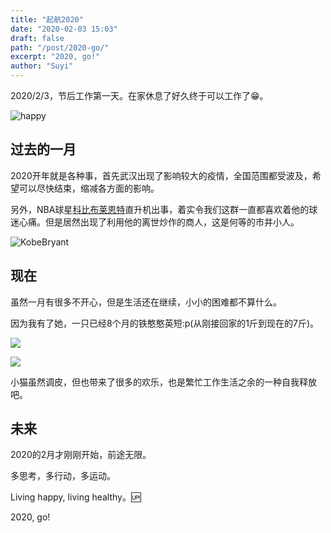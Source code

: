 ```yaml
---
title: "起航2020"
date: "2020-02-03 15:03"
draft: false
path: "/post/2020-go/"
excerpt: "2020, go!"
author: "Suyi"
---
```


2020/2/3，节后工作第一天。在家休息了好久终于可以工作了😁。

![happy](https://i.loli.net/2020/02/03/9NfSYZnvhHp8QTg.jpg)

## 过去的一月

2020开年就是各种事，首先武汉出现了影响较大的疫情，全国范围都受波及，希望可以尽快结束，缩减各方面的影响。

另外，NBA球星[科比布莱恩特](https://zh.wikipedia.org/wiki/%E7%A7%91%E6%AF%94%C2%B7%E5%B8%83%E8%8E%B1%E6%81%A9%E7%89%B9)直升机出事，着实令我们这群一直都喜欢着他的球迷心痛。但是居然出现了利用他的离世炒作的商人，这是何等的市井小人。

![KobeBryant](https://i.loli.net/2020/02/03/xayT4GC5zbDWNqE.png)

## 现在

虽然一月有很多不开心，但是生活还在继续，小小的困难都不算什么。

因为我有了她，一只已经8个月的铁憨憨英短:p(从刚接回家的1斤到现在的7斤)。

![](https://i.loli.net/2020/02/03/TwJUvb9VhKtH7cu.jpg)

![](https://i.loli.net/2020/02/03/J8CalUdq4L2EI7o.jpg)

小猫虽然调皮，但也带来了很多的欢乐，也是繁忙工作生活之余的一种自我释放吧。

## 未来

2020的2月才刚刚开始，前途无限。

多思考，多行动，多运动。

Living happy, living healthy。🆙

2020, go!
